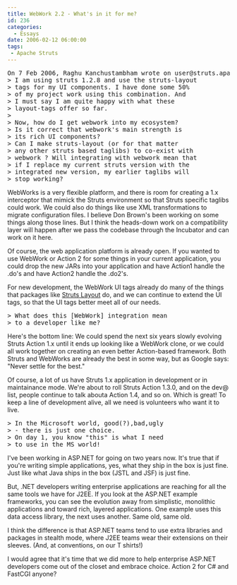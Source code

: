 ```yaml
---
title: WebWork 2.2 - What's in it for me?
id: 236
categories:
  - Essays
date: 2006-02-12 06:00:00
tags:
 - Apache Struts
---
```


<pre>On 7 Feb 2006, Raghu Kanchustambham wrote on user@struts.apache.org:
&gt; I am using struts 1.2.8 and use the struts-layout
&gt; tags for my UI components. I have done some 50%
&gt; of my project work using this combination. And
&gt; I must say I am quite happy with what these
&gt; layout-tags offer so far.
&gt;
&gt; Now, how do I get webwork into my ecosystem?
&gt; Is it correct that webwork's main strength is
&gt; its rich UI components?
&gt; Can I make struts-layout (or for that matter
&gt; any other struts based taglibs) to co-exist with
&gt; webwork ? Will integrating with webwork mean that
&gt; if I replace my current struts version with the
&gt; integrated new version, my earlier taglibs will
&gt; stop working?</pre>
WebWorks is a very flexible platform, and there is room for creating a 1.x interceptor that mimick the Struts environment so that Struts specific taglibs could work. We could also do things like use XML transformations to migrate configuration files. I believe Don Brown's been working on some things along those lines. But I think the heads-down work on a compatibility layer will happen after we pass the codebase through the Incubator and can work on it here.

Of course, the web application platform is already open. If you wanted to use WebWork or Action 2 for some things in your current application, you could drop the new JARs into your application and have Action1 handle the .do's and have Action2 handle the .do2's.

For new development, the WebWork UI tags already do many of the things that packages like [ Struts Layout](http://struts.application-servers.com/) do, and we can continue to extend the UI tags, so that the UI tags better meet all of our needs.
<pre>&gt; What does this [WebWork] integration mean
&gt; to a developer like me?</pre>
Here's the bottom line: We could spend the next six years slowly evolving Struts Action 1.x until it ends up looking like a WebWork clone, or we could all work together on creating an even better Action-based framework. Both Struts and WebWorks are already the best in some way, but as Google says: "Never settle for the best."

Of course, a lot of us have Struts 1.x application in development or in maintainance mode. We're about to roll Struts Action 1.3.0, and on the dev@ list, people continue to talk abouta Action 1.4, and so on. Which is great! To keep a line of development alive, all we need is volunteers who want it to live.
<pre>&gt; In the Microsoft world, good(?),bad,ugly
&gt; - there is just one choice.
&gt; On day 1, you know "this" is what I need
&gt; to use in the MS world!</pre>
I've been working in ASP.NET for going on two years now. It's true that if you're writing simple applications, yes, what they ship in the box is just fine. Just like what Java ships in the box (JSTL and JSF) is just fine.

But, .NET developers writing enterprise applications are reaching for all the same tools we have for J2EE. If you look at the ASP.NET example frameworks, you can see the evolution away from simplistic, monolithic applications and toward rich, layered applications. One example uses this data access library, the next uses another. Same old, same old.

I think the difference is that ASP.NET teams tend to use extra libraries and packages in stealth mode, where J2EE teams wear their extensions on their sleeves. (And, at conventions, on our T shirts!)

I would agree that it's time that we did more to help enterprise ASP.NET developers come out of the closet and embrace choice. Action 2 for C# and FastCGI anyone?